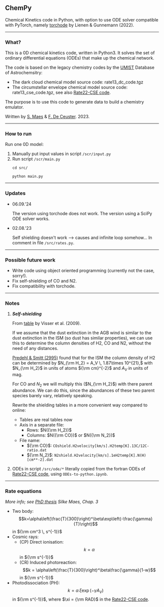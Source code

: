 ## ChemPy
Chemical Kinetics code in Python, with option to use ODE solver compatible with PyTorch, namely [torchode](https://github.com/martenlienen/torchode) by Lienen & Gunnemann (2022).

---
### What?

This is a 0D chemical kinetics code, written in Python3. It solves the set of ordinary differential equations (ODEs) that make up the chemical network.

The code is based on the legacy chemistry codes by the [UMIST](http://udfa.ajmarkwick.net/index.php?mode=downloads) Database of Astrochemsitry:
- The dark cloud chemical model source code: rate13_dc_code.tgz
- The circumstellar envelope chemical model source code: rate13_cse_code.tgz, see also [Rate22-CSE code](https://github.com/MarieVdS/rate22_cse_code).

The purpose is to use this code to generate data to build a chemistry emulator.

Written by [S. Maes](https://github.com/silkemaes) & [F. De Ceuster](https://github.com/FredDeCeuster). 2023.

---
### How to run

Run one 0D model:
1. Manually put input values in script ```/scr/input.py```
2. Run script ```/scr/main.py```
    ```
    cd src/
    ```
    ```
    python main.py
    ```

---
### Updates

- 06.09.'24

    The version using torchode does not work. The version using a SciPy ODE solver works.

- 02.08.'23

    Self shielding doesn't work --> causes and infinite loop somehow... In comment in file ```/src/rates.py```.

---
### Possible future work

- Write code using object oriented programming (currently not the case, sorry!).
- Fix self-shielding of CO and N2.
- Fix compatibility with torchode.

---
### Notes

1. **_Self-shielding_**

	From [table](https://home.strw.leidenuniv.nl/~ewine/photo/CO_photodissociation.html) by Visser et al. (2009).
	
	If we assume that the dust extinction in the AGB wind is similar to the dust extinction in the ISM (so dust has similar properties), we can use this to determine the column densities of H2, CO and N2, without the need of any distances.
	
	[Predehl & Smitt (2995)](https://articles.adsabs.harvard.edu/pdf/1995A%26A...293..889P) found that for the ISM the column density of H2 can be determined by $N_{\rm H_2} = A_V \, 1.87\times 10^{21},$
	with $N_{\rm H_2}$ in units of atoms ${\rm cm}^{-2}$ and $A_V$ in units of mag.
	
	For CO and $N_2$ we will multiply this ($N_{\rm H_2}$) with there parent abundance. We can do this, since the abundances of these two parent species barely vary, relatively speaking.
	
	Rewrite the shielding tables in a more convenient way compared to online:
	- Tables are real tables now
	- Axis in a separate file: 
		- Rows: $N({\rm H_2})$
		- Columns: $N({\rm CO})$ or $N({\rm N_2})$
	- File name:
		- ${\rm CO}$: $\texttt{COshield.H2velocity[km/s].H2temp[K].13C/12C-ratio.dat}$
		- ${\rm N_2}$: $\texttt{N2shield.H2velocity[km/s].1eH2temp[K].N(H)[cm**-2].dat}$

2. ODEs in script ```/src/ode/*``` literally copied from the fortran ODEs of [Rate22-CSE code](https://github.com/MarieVdS/rate22_cse_code), using ```ODEs-to-python.ipynb```.

---

### Rate equations 
*More info; see [PhD thesis](https://fys.kuleuven.be/ster/pub/phd-thesis-silke-maes/phd-thesis-silke-maes) Silke Maes, Chap. 3*
- Two body: $$k=\alpha\left(\frac{T}{300}\right)^\beta\exp\left(-\frac{\gamma}{T}\right)$$ in ${\rm cm^3 \, s^{-1}}$
- Cosmic rays:
	- (CP) Direct ionisation: $$k=\alpha$$ in ${\rm s^{-1}}$
	- (CR) Induced photoreaction: $$k = \alpha\left(\frac{T}{300}\right)^\beta\frac{\gamma}{1-w}$$ in ${\rm s^{-1}}$
- Photodissociation (PH): $$k = \alpha\, \xi \exp (-\gamma A_V)$$ in ${\rm s^{-1}}$, where $\xi = {\rm RAD}$ in the [Rate22-CSE code](https://github.com/MarieVdS/rate22_cse_code). 

